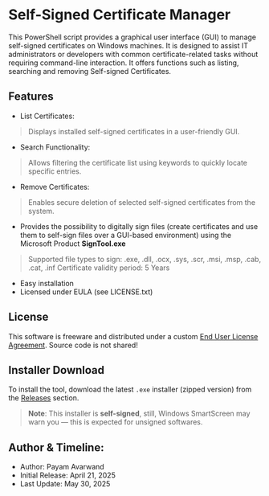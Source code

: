 # Self-Signed Certificate Manager
This PowerShell script provides a graphical user interface (GUI) to manage self-signed certificates on Windows machines.
It is designed to assist IT administrators or developers with common certificate-related tasks without requiring
command-line interaction.
It offers functions such as listing, searching and removing Self-signed Certificates.


## Features
- List Certificates:
> Displays installed self-signed certificates in a user-friendly GUI.
- Search Functionality:
> Allows filtering the certificate list using keywords to quickly locate specific entries.
- Remove Certificates:
> Enables secure deletion of selected self-signed certificates from the system.
- Provides the possibility to digitally sign files (create certificates and use them to self-sign files over a GUI-based environment) using the Microsoft Product **SignTool.exe**
> Supported file types to sign: .exe, .dll, .ocx, .sys, .scr, .msi, .msp, .cab, .cat, .inf
> Certificate validity period: 5 Years
- Easy installation
- Licensed under EULA (see LICENSE.txt)



## License
This software is freeware and distributed under a custom [End User License Agreement](LICENSE.txt). Source code is not shared!


## Installer Download

To install the tool, download the latest `.exe` installer (zipped version) from the [Releases](https://github.com/payam-avarwand/SSCM/releases) section.

> **Note**: This installer is **self-signed**, still, Windows SmartScreen may warn you — this is expected for unsigned softwares.


## Author & Timeline:
- Author: Payam Avarwand
- Initial Release: April 21, 2025
- Last Update: May 30, 2025